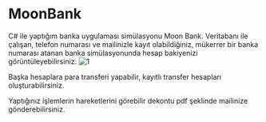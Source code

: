 # MoonBank
 C# ile yaptığım banka uygulaması simülasyonu Moon Bank.
 Veritabanı ile çalışan, telefon numarası ve mailinizle kayıt olabildiğiniz, 
 mükerrer bir banka numarası atanan banka simülasyonunda hesap bakiyenizi görüntüleyebilirsiniz.
 ![1](https://user-images.githubusercontent.com/78649847/205724455-bf7e4171-8177-4ef1-aa4a-6621eb0bd6e0.png)

 Başka hesaplara para transferi yapabilir, kayıtlı transfer hesapları oluşturabilirsiniz.
 
 Yaptığınız işlemlerin hareketlerini görebilir dekontu pdf şeklinde mailinize gönderebilirsiniz.
 
 
